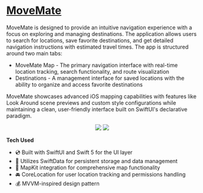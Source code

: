 # [MoveMate](https://github.com/Shiberger/MoveMate)
MoveMate is designed to provide an intuitive navigation experience with a focus on exploring and managing destinations. The application allows users to search for locations, save favorite destinations, and get detailed navigation instructions with estimated travel times.
The app is structured around two main tabs:

- MoveMate Map - The primary navigation interface with real-time location tracking, search functionality, and route visualization
- Destinations - A management interface for saved locations with the ability to organize and access favorite destinations

MoveMate showcases advanced iOS mapping capabilities with features like Look Around scene previews and custom style configurations while maintaining a clean, user-friendly interface built on SwiftUI's declarative paradigm.

<p align="center">
<img src="https://github.com/user-attachments/assets/b8de458b-6a1c-421b-84b4-6f618422936b"/>
<img src="https://github.com/user-attachments/assets/8000bed3-4cad-4fdf-aa3f-7421e4d15f40"/>
</p>

**Tech Used**
- 💿 Built with SwiftUI and Swift 5 for the UI layer
- 🎨 Utilizes SwiftData for persistent storage and data management
- 🏦 MapKit integration for comprehensive map functionality
- 🚘 CoreLocation for user location tracking and permissions handling
- 💰 MVVM-inspired design pattern
